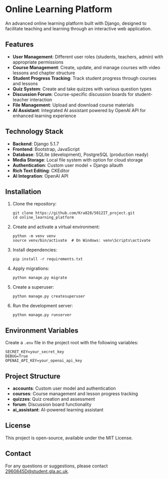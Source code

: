 # Online Learning Platform

An advanced online learning platform built with Django, designed to facilitate teaching and learning through an interactive web application.

## Features

- **User Management**: Different user roles (students, teachers, admin) with appropriate permissions
- **Course Management**: Create, update, and manage courses with video lessons and chapter structure
- **Student Progress Tracking**: Track student progress through courses and lessons
- **Quiz System**: Create and take quizzes with various question types
- **Discussion Forum**: Course-specific discussion boards for student-teacher interaction
- **File Management**: Upload and download course materials
- **AI Assistant**: Integrated AI assistant powered by OpenAI API for enhanced learning experience

## Technology Stack

- **Backend**: Django 5.1.7
- **Frontend**: Bootstrap, JavaScript
- **Database**: SQLite (development), PostgreSQL (production ready)
- **Media Storage**: Local file system with option for cloud storage
- **Authentication**: Custom user model + Django allauth
- **Rich Text Editing**: CKEditor
- **AI Integration**: OpenAI API

## Installation

1. Clone the repository:
   ```
   git clone https://github.com/Kra828/5012IT_project.git
   cd online_learning_platform
   ```

2. Create and activate a virtual environment:
   ```
   python -m venv venv
   source venv/bin/activate  # On Windows: venv\Scripts\activate
   ```

3. Install dependencies:
   ```
   pip install -r requirements.txt
   ```

4. Apply migrations:
   ```
   python manage.py migrate
   ```

5. Create a superuser:
   ```
   python manage.py createsuperuser
   ```

6. Run the development server:
   ```
   python manage.py runserver
   ```

## Environment Variables

Create a `.env` file in the project root with the following variables:

```
SECRET_KEY=your_secret_key
DEBUG=True
OPENAI_API_KEY=your_openai_api_key
```

## Project Structure

- **accounts**: Custom user model and authentication
- **courses**: Course management and lesson progress tracking
- **quizzes**: Quiz creation and assessment
- **forum**: Discussion board functionality
- **ai_assistant**: AI-powered learning assistant

## License

This project is open-source, available under the MIT License.

## Contact

For any questions or suggestions, please contact [2960845D@student.gla.ac.uk](mailto:2960845D@student.gla.ac.uk).